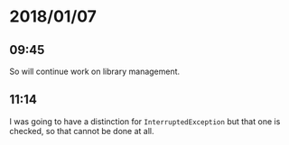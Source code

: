 # 2018/01/07

## 09:45

So will continue work on library management.

## 11:14

I was going to have a distinction for `InterruptedException` but that one
is checked, so that cannot be done at all.
